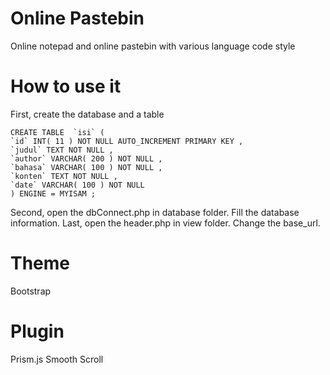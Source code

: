# Online Pastebin
Online notepad and online pastebin with various language code style

# How to use it
First, create the database and a table

```
CREATE TABLE  `isi` (
`id` INT( 11 ) NOT NULL AUTO_INCREMENT PRIMARY KEY ,
`judul` TEXT NOT NULL ,
`author` VARCHAR( 200 ) NOT NULL ,
`bahasa` VARCHAR( 100 ) NOT NULL ,
`konten` TEXT NOT NULL ,
`date` VARCHAR( 100 ) NOT NULL
) ENGINE = MYISAM ;
```

Second, open the dbConnect.php in database folder. Fill the database information.
Last, open the header.php in view folder. Change the base_url.

# Theme
Bootstrap

# Plugin
Prism.js
Smooth Scroll
